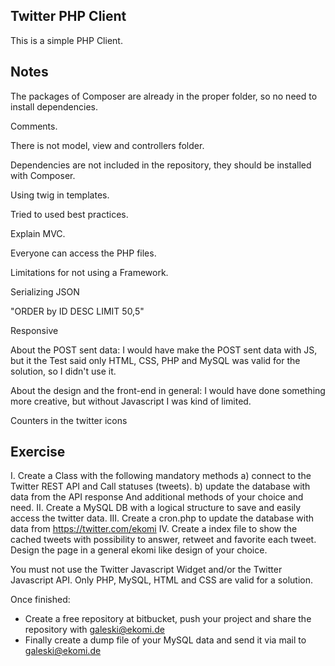 ## Twitter PHP Client

This is a simple PHP Client.

## Notes

The packages of Composer are already in the proper folder, so no need to install dependencies.

Comments.

There is not model, view and controllers folder.

Dependencies are not included in the repository, they should be installed with Composer.

Using twig in templates.

Tried to used best practices.

Explain MVC.

Everyone can access the PHP files.

Limitations for not using a Framework.

Serializing JSON

"ORDER by ID DESC LIMIT 50,5"

Responsive

About the POST sent data: I would have make the POST sent data with JS, but it the Test said only HTML, CSS, PHP and MySQL was valid for the solution, so I didn't use it.

About the design and the front-end in general: I would have done something more creative, but without Javascript I was kind of limited.

Counters in the twitter icons



## Exercise

I. Create a Class with the following mandatory methods
  a) connect to the Twitter REST API and Call statuses (tweets).
  b) update the database with data from the API response
  And additional methods of your choice and need.
II. Create a MySQL DB with a logical structure to save and easily access the twitter data.
III. Create a cron.php to update the database with data from https://twitter.com/ekomi
IV. Create a index file to show the cached tweets with possibility to answer, retweet and favorite  each tweet. Design the page in a general ekomi like design of your choice.
 
You must not use the Twitter Javascript Widget and/or the Twitter Javascript API.
Only PHP, MySQL, HTML and CSS are valid for a solution.
 
Once finished:
- Create a free repository at bitbucket, push your project and share the repository with galeski@ekomi.de
- Finally create a dump file of your MySQL data and send it via mail to galeski@ekomi.de